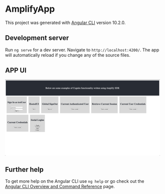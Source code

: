 # AmplifyApp

This project was generated with [Angular CLI](https://github.com/angular/angular-cli) version 10.2.0.

## Development server

Run `ng serve` for a dev server. Navigate to `http://localhost:4200/`. The app will automatically reload if you change any of the source files.

## APP UI
![APP UI](./Read_Me_Images/UI.png?raw=true "Title")

## Further help

To get more help on the Angular CLI use `ng help` or go check out the [Angular CLI Overview and Command Reference](https://angular.io/cli) page.
